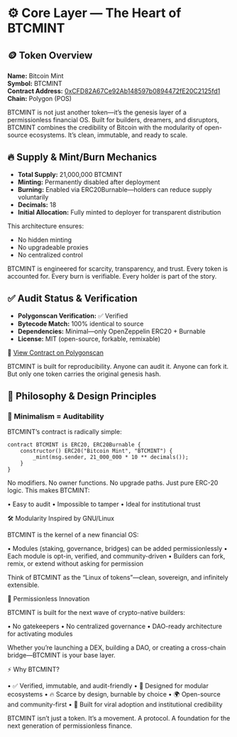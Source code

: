 # ⚙️ Core Layer — The Heart of BTCMINT

## 🪙 Token Overview

**Name:** Bitcoin Mint  
**Symbol:** BTCMINT  
**Contract Address:** [0xCFD82A67Ce92Ab148597b0894472fE20C2125fd1](https://polygonscan.com/address/0xCFD82A67Ce92Ab148597b0894472fE20C2125fd1)  
**Chain:** Polygon (POS)

BTCMINT is not just another token—it’s the genesis layer of a permissionless financial OS. Built for builders, dreamers, and disruptors, BTCMINT combines the credibility of Bitcoin with the modularity of open-source ecosystems. It’s clean, immutable, and ready to scale.

## 🔥 Supply & Mint/Burn Mechanics

- **Total Supply:** 21,000,000 BTCMINT  
- **Minting:** Permanently disabled after deployment  
- **Burning:** Enabled via ERC20Burnable—holders can reduce supply voluntarily  
- **Decimals:** 18  
- **Initial Allocation:** Fully minted to deployer for transparent distribution

This architecture ensures:
- No hidden minting  
- No upgradeable proxies  
- No centralized control

BTCMINT is engineered for scarcity, transparency, and trust. Every token is accounted for. Every burn is verifiable. Every holder is part of the story.

## ✅ Audit Status & Verification

- **Polygonscan Verification:** ✅ Verified  
- **Bytecode Match:** 100% identical to source  
- **Dependencies:** Minimal—only OpenZeppelin ERC20 + Burnable  
- **License:** MIT (open-source, forkable, remixable)

🔗 [View Contract on Polygonscan](https://polygonscan.com/address/0xCFD82A67Ce92Ab148597b0894472fE20C2125fd1)

BTCMINT is built for reproducibility. Anyone can audit it. Anyone can fork it. But only one token carries the original genesis hash.

## 🧠 Philosophy & Design Principles

### 🧩 Minimalism = Auditability

BTCMINT’s contract is radically simple:
```solidity
contract BTCMINT is ERC20, ERC20Burnable {
    constructor() ERC20("Bitcoin Mint", "BTCMINT") {
        _mint(msg.sender, 21_000_000 * 10 ** decimals());
    }
}
```

No modifiers. No owner functions. No upgrade paths. Just pure ERC-20 logic. This makes BTCMINT:

• Easy to audit
• Impossible to tamper
• Ideal for institutional trust


🛠️ Modularity Inspired by GNU/Linux

BTCMINT is the kernel of a new financial OS:

• Modules (staking, governance, bridges) can be added permissionlessly
• Each module is opt-in, verified, and community-driven
• Builders can fork, remix, or extend without asking for permission


Think of BTCMINT as the “Linux of tokens”—clean, sovereign, and infinitely extensible.

🚀 Permissionless Innovation

BTCMINT is built for the next wave of crypto-native builders:

• No gatekeepers
• No centralized governance
• DAO-ready architecture for activating modules


Whether you’re launching a DEX, building a DAO, or creating a cross-chain bridge—BTCMINT is your base layer.

⚡ Why BTCMINT?

• ✅ Verified, immutable, and audit-friendly
• 🧠 Designed for modular ecosystems
• 🔥 Scarce by design, burnable by choice
• 🌍 Open-source and community-first
• 🧬 Built for viral adoption and institutional credibility


BTCMINT isn’t just a token. It’s a movement. A protocol. A foundation for the next generation of permissionless finance.
